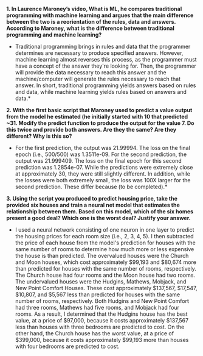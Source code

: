 **1. In Laurence Maroney’s video, What is ML, he compares traditional programming with machine learning and argues that the main difference between the two is a reorientation of the rules, data and answers. According to Maroney, what is the difference between traditional programming and machine learning?**

* Traditional programming brings in rules and data that the programmer determines are necessary to produce specified answers. However, machine learning almost reverses this
process, as the programmer must have a concept of the answer they're looking for. Then, the programmer will provide the data necessary to reach this answer and the machine/computer will generate the rules necessary to reach that answer. In short, traditional programming yields answers based on rules and data, while machine learning
yields rules based on answers and data.*

**2. With the first basic script that Maroney used to predict a value output from the model he estimated (he initially started with 10 that predicted ~31. Modify the predict function to produce the output for the value 7. Do this twice and provide both answers. Are they the same? Are they different? Why is this so?**

* For the first prediction, the output was 21.99994. The loss on the final epoch (i.e., 500/500) was 1.3511e-09. For the second prediction, the output was 21.999409. The loss on the final epoch for this second prediction was 1.2854e-07. While the predictions were extremely close at approximately 30, they were still slightly different. In addition, while the losses were both extremely small, the loss was 100X larger for the second prediction. These differ because (to be completed).*

**3. Using the script you produced to predict housing price, take the provided six houses and train a neural net model that estimates the relationship between them. Based on this model, which of the six homes present a good deal? Which one is the worst deal? Justify your answer.**

* I used a neural network consisting of one neuron in one layer to predict the housing prices for each room size (i.e., 2, 3, 4, 5).  I then subtracted the price of each house from the model's prediction for houses with the same number of rooms to determine how much more or less expensive the house is than predicted.  The overvalued houses were the Church and Moon houses, which cost approximately $99,193 and $80,674 more than predicted for houses with the same number of rooms, respectively.  The Church house had four rooms and the Moon house had two rooms.  The undervalued houses were the Hudgins, Mathews, Mobjack, and New Point Comfort Houses.  These cost approximately $137,567, $17,547, $10,807, and $5,567 less than predicted for houses with the same number of rooms, respectively.  Both Hudgins and New Point Comfort had three rooms, Mathews had five rooms, and Mobjack had four rooms.  As a result, I determined that the Hudgins house has the best value, at a price of $97,000, because it costs approximately $137,567 less than houses with three bedrooms are predicted to cost.  On the other hand, the Church house has the worst value, at a price of $399,000, because it costs approximately $99,193 more than houses with four bedrooms are predicted to cost.
